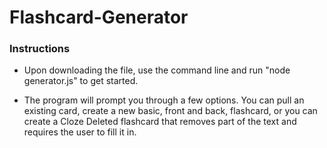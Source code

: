 # Flashcard-Generator

### Instructions

* Upon downloading the file, use the command line and run "node generator.js" to get started.

* The program will prompt you through a few options. You can pull an existing card, create a new basic, front and back, flashcard, or you can create a Cloze Deleted flashcard that removes part of the text and requires the user to fill it in.

